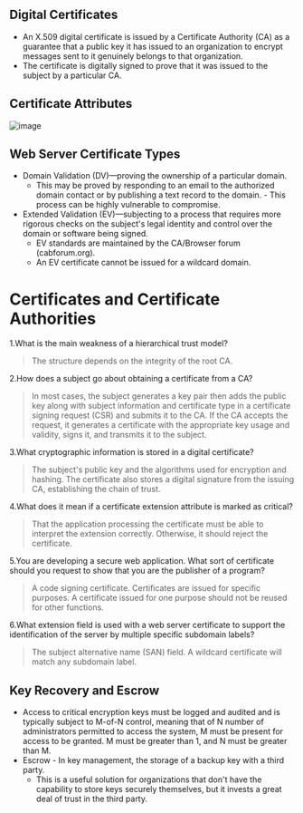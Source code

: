 ## Digital Certificates

 - An X.509 digital certificate is issued by a Certificate Authority (CA) as a guarantee that a public key it has issued to an organization to encrypt messages sent to it genuinely belongs to that organization.
 - The certificate is digitally signed to prove that it was issued to the subject by a particular CA. 

## Certificate Attributes

![image](https://user-images.githubusercontent.com/63236771/125894535-5b278059-c4cf-4b6c-a55a-f956e2291b50.png)

## Web Server Certificate Types

 - Domain Validation (DV)—proving the ownership of a particular domain. 
   - This may be proved by responding to an email to the authorized domain contact or by publishing a text record to the domain.      - This process can be highly vulnerable to compromise. 
 - Extended Validation (EV)—subjecting to a process that requires more rigorous checks on the subject's legal identity and control over the domain or software being signed. 
   - EV standards are maintained by the CA/Browser forum (cabforum.org). 
   - An EV certificate cannot be issued for a wildcard domain.

# Certificates and Certificate Authorities

1.What is the main weakness of a hierarchical trust model?
 > The structure depends on the integrity of the root CA.

2.How does a subject go about obtaining a certificate from a CA?
 > In most cases, the subject generates a key pair then adds the public key along with subject information and certificate type in a certificate signing request (CSR) and submits it to the CA. If the CA accepts the request, it generates a certificate with the appropriate key usage and validity, signs it, and transmits it to the subject.

3.What cryptographic information is stored in a digital certificate?
 > The subject's public key and the algorithms used for encryption and hashing. The certificate also stores a digital signature from the issuing CA, establishing the chain of trust.

4.What does it mean if a certificate extension attribute is marked as critical?
 > That the application processing the certificate must be able to interpret the extension correctly. Otherwise, it should reject the certificate.

5.You are developing a secure web application. What sort of certificate should you request to show that you are the publisher of a program?
 > A code signing certificate. Certificates are issued for specific purposes. A certificate issued for one purpose should not be reused for other functions.

6.What extension field is used with a web server certificate to support the identification of the server by multiple specific subdomain labels?
 > The subject alternative name (SAN) field. A wildcard certificate will match any subdomain label.


## Key Recovery and Escrow

 - Access to critical encryption keys must be logged and audited and is typically subject to M-of-N control, meaning that of N number of administrators permitted to access the system, M must be present for access to be granted. M must be greater than 1, and N must be greater than M. 
 - Escrow - In key management, the storage of a backup key with a third party.
   - This is a useful solution for organizations that don't have the capability to store keys securely themselves, but it invests a great deal of trust in the third party.


 
